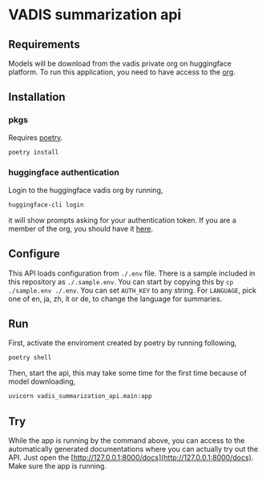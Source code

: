 # VADIS summarization api

## Requirements

Models will be download from the vadis private org on huggingface platform.
To run this application, you need to have access to the [org](https://huggingface.co/vadis).


## Installation

### pkgs
Requires [poetry](https://python-poetry.org/docs/).

```bash
poetry install
```

### huggingface authentication

Login to the huggingface vadis org by running,

```bash
huggingface-cli login
```

it will show prompts asking for your authentication token.
If you are a member of the org, you should have it [here](https://huggingface.co/settings/tokens).


## Configure

This API loads configuration from `./.env` file.
There is a sample included in this repository as `./.sample.env`.
You can start by copying this by `cp ./sample.env ./.env`.
You can set `AUTH_KEY` to any string.
For `LANGUAGE`, pick one of en, ja, zh, it or de, to change the language for summaries.

## Run

First, activate the enviroment created by poetry by running following,
```bash
poetry shell
```

Then, start the api, this may take some time for the first time because of model downloading,
```bash
uvicorn vadis_summarization_api.main:app
```

## Try

While the app is running by the command above, you can access to the automatically generated documentations where you can actually try out the API.
Just open the [http://127.0.0.1:8000/docs](http://127.0.0.1:8000/docs).
Make sure the app is running.
